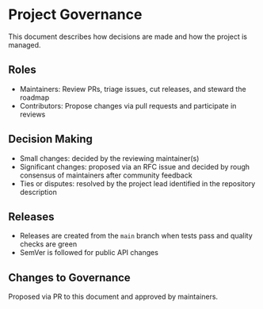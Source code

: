 # Project Governance

This document describes how decisions are made and how the project is managed.

## Roles

- Maintainers: Review PRs, triage issues, cut releases, and steward the roadmap
- Contributors: Propose changes via pull requests and participate in reviews

## Decision Making

- Small changes: decided by the reviewing maintainer(s)
- Significant changes: proposed via an RFC issue and decided by rough consensus of maintainers after community feedback
- Ties or disputes: resolved by the project lead identified in the repository description

## Releases

- Releases are created from the `main` branch when tests pass and quality checks are green
- SemVer is followed for public API changes

## Changes to Governance

Proposed via PR to this document and approved by maintainers.

